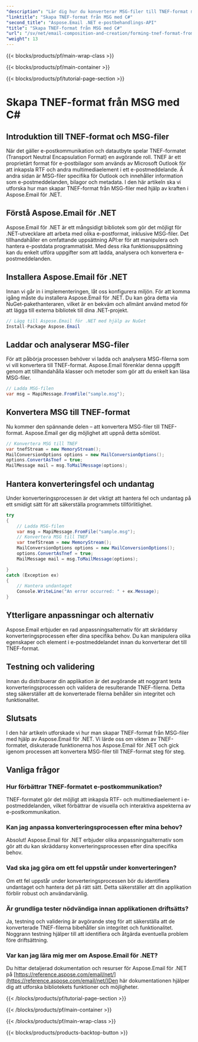 ```yaml
---
"description": "Lär dig hur du konverterar MSG-filer till TNEF-format med Aspose.Email för .NET. Skapa rikt e-postinnehåll sömlöst."
"linktitle": "Skapa TNEF-format från MSG med C#"
"second_title": "Aspose.Email .NET e-postbehandlings-API"
"title": "Skapa TNEF-format från MSG med C#"
"url": "/sv/net/email-composition-and-creation/forming-tnef-format-from-msg-with-csharp/"
"weight": 13
---
```


{{< blocks/products/pf/main-wrap-class >}}

{{< blocks/products/pf/main-container >}}

{{< blocks/products/pf/tutorial-page-section >}}

# Skapa TNEF-format från MSG med C#


##  Introduktion till TNEF-format och MSG-filer

När det gäller e-postkommunikation och datautbyte spelar TNEF-formatet (Transport Neutral Encapsulation Format) en avgörande roll. TNEF är ett proprietärt format för e-postbilagor som används av Microsoft Outlook för att inkapsla RTF och andra multimediaelement i ett e-postmeddelande. Å andra sidan är MSG-filer specifika för Outlook och innehåller information som e-postmeddelanden, bilagor och metadata. I den här artikeln ska vi utforska hur man skapar TNEF-format från MSG-filer med hjälp av kraften i Aspose.Email för .NET.

##  Förstå Aspose.Email för .NET

Aspose.Email för .NET är ett mångsidigt bibliotek som gör det möjligt för .NET-utvecklare att arbeta med olika e-postformat, inklusive MSG-filer. Det tillhandahåller en omfattande uppsättning API:er för att manipulera och hantera e-postdata programmatiskt. Med dess rika funktionsuppsättning kan du enkelt utföra uppgifter som att ladda, analysera och konvertera e-postmeddelanden.

##  Installera Aspose.Email för .NET

Innan vi går in i implementeringen, låt oss konfigurera miljön. För att komma igång måste du installera Aspose.Email för .NET. Du kan göra detta via NuGet-pakethanteraren, vilket är en bekväm och allmänt använd metod för att lägga till externa bibliotek till dina .NET-projekt.

```csharp
// Lägg till Aspose.Email för .NET med hjälp av NuGet
Install-Package Aspose.Email
```

##  Laddar och analyserar MSG-filer

För att påbörja processen behöver vi ladda och analysera MSG-filerna som vi vill konvertera till TNEF-format. Aspose.Email förenklar denna uppgift genom att tillhandahålla klasser och metoder som gör att du enkelt kan läsa MSG-filer.

```csharp
// Ladda MSG-filen
var msg = MapiMessage.FromFile("sample.msg");
```

##  Konvertera MSG till TNEF-format

Nu kommer den spännande delen – att konvertera MSG-filer till TNEF-format. Aspose.Email ger dig möjlighet att uppnå detta sömlöst.

```csharp
// Konvertera MSG till TNEF
var tnefStream = new MemoryStream();
MailConversionOptions options = new MailConversionOptions();
options.ConvertAsTnef = true;
MailMessage mail = msg.ToMailMessage(options);
```

##  Hantera konverteringsfel och undantag

Under konverteringsprocessen är det viktigt att hantera fel och undantag på ett smidigt sätt för att säkerställa programmets tillförlitlighet.

```csharp
try
{
	// Ladda MSG-filen
	var msg = MapiMessage.FromFile("sample.msg");
	// Konvertera MSG till TNEF
	var tnefStream = new MemoryStream();
	MailConversionOptions options = new MailConversionOptions();
	options.ConvertAsTnef = true;
	MailMessage mail = msg.ToMailMessage(options);

}
catch (Exception ex)
{
    // Hantera undantaget
    Console.WriteLine("An error occurred: " + ex.Message);
}
```

##  Ytterligare anpassningar och alternativ

Aspose.Email erbjuder en rad anpassningsalternativ för att skräddarsy konverteringsprocessen efter dina specifika behov. Du kan manipulera olika egenskaper och element i e-postmeddelandet innan du konverterar det till TNEF-format.

##  Testning och validering

Innan du distribuerar din applikation är det avgörande att noggrant testa konverteringsprocessen och validera de resulterande TNEF-filerna. Detta steg säkerställer att de konverterade filerna behåller sin integritet och funktionalitet.

##  Slutsats

I den här artikeln utforskade vi hur man skapar TNEF-format från MSG-filer med hjälp av Aspose.Email för .NET. Vi lärde oss om vikten av TNEF-formatet, diskuterade funktionerna hos Aspose.Email för .NET och gick igenom processen att konvertera MSG-filer till TNEF-format steg för steg.

## Vanliga frågor

### Hur förbättrar TNEF-formatet e-postkommunikation?

TNEF-formatet gör det möjligt att inkapsla RTF- och multimediaelement i e-postmeddelanden, vilket förbättrar de visuella och interaktiva aspekterna av e-postkommunikation.

### Kan jag anpassa konverteringsprocessen efter mina behov?

Absolut! Aspose.Email för .NET erbjuder olika anpassningsalternativ som gör att du kan skräddarsy konverteringsprocessen efter dina specifika behov.

### Vad ska jag göra om ett fel uppstår under konverteringen?

Om ett fel uppstår under konverteringsprocessen bör du identifiera undantaget och hantera det på rätt sätt. Detta säkerställer att din applikation förblir robust och användarvänlig.

### Är grundliga tester nödvändiga innan applikationen driftsätts?

Ja, testning och validering är avgörande steg för att säkerställa att de konverterade TNEF-filerna bibehåller sin integritet och funktionalitet. Noggrann testning hjälper till att identifiera och åtgärda eventuella problem före driftsättning.

### Var kan jag lära mig mer om Aspose.Email för .NET?

Du hittar detaljerad dokumentation och resurser för Aspose.Email för .NET på [https://reference.aspose.com/email/net/](https://reference.aspose.com/email/net/)Den här dokumentationen hjälper dig att utforska bibliotekets funktioner och möjligheter.

{{< /blocks/products/pf/tutorial-page-section >}}

{{< /blocks/products/pf/main-container >}}

{{< /blocks/products/pf/main-wrap-class >}}

{{< blocks/products/products-backtop-button >}}